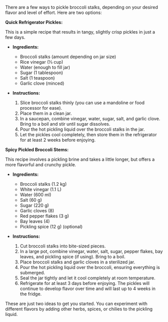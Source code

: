 There are a few ways to pickle broccoli stalks, depending on your desired flavor and level of effort. Here are two options:

**Quick Refrigerator Pickles:**

This is a simple recipe that results in tangy, slightly crisp pickles in just a few days.

* **Ingredients:**
    * Broccoli stalks (amount depending on jar size)
    * Rice vinegar (⅓ cup)
    * Water (enough to fill jar)
    * Sugar (1 tablespoon)
    * Salt (1 teaspoon)
    * Garlic clove (minced)

* **Instructions:**
    1. Slice broccoli stalks thinly (you can use a mandoline or food processor for ease).
    2. Place them in a clean jar.
    3. In a saucepan, combine vinegar, water, sugar, salt, and garlic clove. Bring to a boil and stir until sugar dissolves.
    4. Pour the hot pickling liquid over the broccoli stalks in the jar.
    5. Let the pickles cool completely, then store them in the refrigerator for at least 2 weeks before enjoying.

**Spicy Pickled Broccoli Stems:**

This recipe involves a pickling brine and takes a little longer, but offers a more flavorful and crunchy pickle.

* **Ingredients:**
    * Broccoli stalks (1.2 kg)
    * White vinegar (1.1 L)
    * Water (600 ml)
    * Salt (60 g)
    * Sugar (220 g)
    * Garlic cloves (8)
    * Red pepper flakes (3 g)
    * Bay leaves (4)
    * Pickling spice (12 g) (optional)

* **Instructions:**
    1. Cut broccoli stalks into bite-sized pieces.
    2. In a large pot, combine vinegar, water, salt, sugar, pepper flakes, bay leaves, and pickling spice (if using). Bring to a boil.
    3. Place broccoli stalks and garlic cloves in a sterilized jar.
    4. Pour the hot pickling liquid over the broccoli, ensuring everything is submerged.
    5. Seal the jar tightly and let it cool completely at room temperature.
    6. Refrigerate for at least 3 days before enjoying. The pickles will continue to develop flavor over time and will last up to 4 weeks in the fridge.

These are just two ideas to get you started. You can experiment with different flavors by adding other herbs, spices, or chilies to the pickling liquid. 